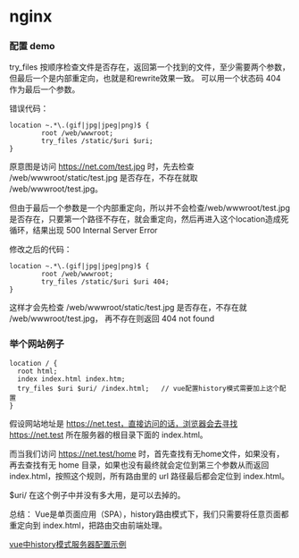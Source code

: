 # nginx

<!-- https://nginx.org/en/download.html -->

### 配置 demo

try_files 按顺序检查文件是否存在，返回第一个找到的文件，至少需要两个参数，但最后一个是内部重定向，也就是和rewrite效果一致。
可以用一个状态码 404 作为最后一个参数。


错误代码：
```
location ~.*\.(gif|jpg|jpeg|png)$ {
        root /web/wwwroot;
        try_files /static/$uri $uri;
}
```

原意图是访问 https://net.com/test.jpg 时，先去检查 /web/wwwroot/static/test.jpg 是否存在，不存在就取 /web/wwwroot/test.jpg。
 
但由于最后一个参数是一个内部重定向，所以并不会检查/web/wwwroot/test.jpg是否存在，只要第一个路径不存在，就会重定向，然后再进入这个location造成死循环，结果出现 500 Internal Server Error


修改之后的代码：
```
location ~.*\.(gif|jpg|jpeg|png)$ {
        root /web/wwwroot;
        try_files /static/$uri $uri 404;
}
```
 
这样才会先检查 /web/wwwroot/static/test.jpg 是否存在，不存在就 /web/wwwroot/test.jpg， 再不存在则返回 404 not found

### 举个网站例子
```
location / {
  root html;
  index index.html index.htm;
  try_files $uri $uri/ /index.html;   // vue配置history模式需要加上这个配置
}
```
假设网站地址是 https://net.test，直接访问的话，浏览器会去寻找 https://net.test 所在服务器的根目录下面的 index.html。

而当我们访问 https://net.test/home 时，首先查找有无home文件，如果没有，再去查找有无 home 目录，如果也没有最终就会定位到第三个参数从而返回 index.html，按照这个规则，所有路由里的 url 路径最后都会定位到 index.html。

$uri/ 在这个例子中并没有多大用，是可以去掉的。

总结：
Vue是单页面应用（SPA），history路由模式下，我们只需要将任意页面都重定向到 index.html，把路由交由前端处理。

[vue中history模式服务器配置示例](https://router.vuejs.org/zh/guide/essentials/history-mode.html#%E5%90%8E%E7%AB%AF%E9%85%8D%E7%BD%AE%E4%BE%8B%E5%AD%90)